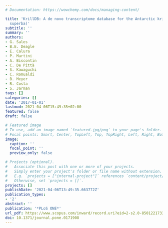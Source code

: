 ```yaml
---
# Documentation: https://wowchemy.com/docs/managing-content/

title: 'KrillDB: A de novo transcriptome database for the Antarctic krill (Euphausia
  superba)'
subtitle: ''
summary: ''
authors:
- G. Sales
- B.E. Deagle
- E. Calura
- P. Martini
- A. Biscontin
- C. De Pittà
- S. Kawaguchi
- C. Romualdi
- B. Meyer
- R. Costa
- S. Jarman
tags: []
categories: []
date: '2017-01-01'
lastmod: 2021-04-06T15:49:35+02:00
featured: false
draft: false

# Featured image
# To use, add an image named `featured.jpg/png` to your page's folder.
# Focal points: Smart, Center, TopLeft, Top, TopRight, Left, Right, BottomLeft, Bottom, BottomRight.
image:
  caption: ''
  focal_point: ''
  preview_only: false

# Projects (optional).
#   Associate this post with one or more of your projects.
#   Simply enter your project's folder or file name without extension.
#   E.g. `projects = ["internal-project"]` references `content/project/deep-learning/index.md`.
#   Otherwise, set `projects = []`.
projects: []
publishDate: '2021-04-06T13:49:35.663772Z'
publication_types:
- '2'
abstract: ''
publication: '*PLoS ONE*'
url_pdf: https://www.scopus.com/inward/record.uri?eid=2-s2.0-85012217334&doi=10.1371%2fjournal.pone.0171908&partnerID=40&md5=06a3adef66aeaf0d77dc1b9629b6d440
doi: 10.1371/journal.pone.0171908
---
```

